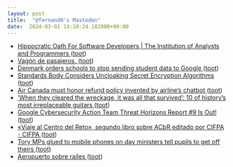 ```yaml
---
layout: post
title:  "@fernand0's Mastodon"
date:  2024-03-01 14:10:24.102000+00:00
---
```

*  [Hippocratic Oath For Software Developers \| The Institution of Analysts and Programmers ](https://www.iap.org.uk/main/hippocratic-oath-for-software-developers) ([toot](https://mastodon.social/@fernand0/112020830558642214))
*  [Vagón de pasajeros. ](https://www.flickr.com/photos/fernand0/53530874104) ([toot](https://mastodon.social/@fernand0/112020823227125814))
*  [Denmark orders schools to stop sending student data to Google ](https://www.bleepingcomputer.com/news/google/denmark-orders-schools-to-stop-sending-student-data-to-google) ([toot](https://mastodon.social/@fernand0/112020442243772354))
*  [Standards Body Considers Uncloaking Secret Encryption Algorithms ](https://www.zetter-zeroday.com/standards-body-considers-uncloaking) ([toot](https://mastodon.social/@fernand0/112020270259302226))
*  [Air Canada must honor refund policy invented by airline’s chatbot ](https://arstechnica.com/tech-policy/2024/02/air-canada-must-honor-refund-policy-invented-by-airlines-chatbot) ([toot](https://mastodon.social/@fernand0/112019879474035127))
*  [‘When they cleared the wreckage, it was all that survived’: 10 of history’s most irreplaceable guitars ](https://www.theguardian.com/music/2024/feb/16/10-of-historys-most-irreplaceable-guitars?CMP=share_btn_t) ([toot](https://mastodon.social/@fernand0/112019808568906513))
*  [Google Cybersecurity Action Team Threat Horizons Report #9 Is Out! ](https://medium.com/anton-on-security/google-cybersecurity-action-team-threat-horizons-report-9-is-out-a1741432bd6) ([toot](https://mastodon.social/@fernand0/112018065417589980))
*  [«Viaje al Centro del Reto», segundo libro sobre ACbR editado por CIFPA - CIFPA ](https://cifpa.aragon.es/libro-viaje-al-centro-del-reto) ([toot](https://mastodon.social/@fernand0/112016149679161874))
*  [Tory MPs glued to mobile phones on day ministers tell pupils to get off theirs ](https://www.mirror.co.uk/news/politics/tory-mps-glued-mobile-phones-3216265) ([toot](https://mastodon.social/@fernand0/112016027970254645))
*  [Aeropuerto sobre raíles ](https://www.diariodeteruel.es/esto-promete/aeropuerto-sobre-raile) ([toot](https://mastodon.social/@fernand0/112015751355969747))
